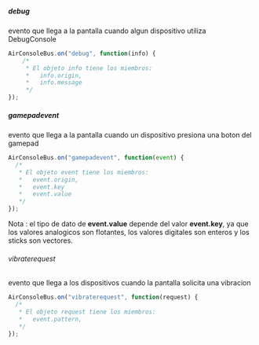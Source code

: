 

##### debug
  evento que llega a la pantalla cuando algun dispositivo utiliza DebugConsole

```javascript
AirConsoleBus.on("debug", function(info) {
    /*
     * El objeto info tiene los miembros:
     *   info.origin,
     *   info.message
     */
});
```

##### gamepadevent
evento que llega a la pantalla cuando un dispositivo presiona una boton del gamepad

```javascript
AirConsoleBus.on("gamepadevent", function(event) {
  /*
   * El objeto event tiene los miembros:
   *   event.origin,
   *   event.key
   *   event.value
   */
});
```
Nota : el tipo de dato de <strong>event.value</strong> depende del valor <strong>event.key</strong>, ya que los valores analogicos son flotantes, los valores digitales son enteros y los sticks son vectores.


###### vibraterequest
evento que llega a los dispositivos cuando la pantalla solicita una vibracion

```javascript
AirConsoleBus.on("vibraterequest", function(request) {
  /*
   * El objeto request tiene los miembros:
   *   event.pattern,
   */
});
```
